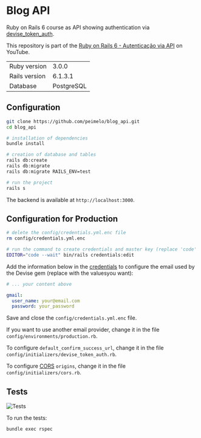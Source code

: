 # Blog API

Ruby on Rails 6 course as API showing authentication via [devise_token_auth](https://github.com/lynndylanhurley/devise_token_auth).

This repository is part of the [Ruby on Rails 6 - Autenticação via API](https://www.youtube.com/watch?v=i6vul6MqylE&list=PLqsayW8DhUmsuvK17gwSI_rKbAlmxFIw5) on YouTube.

<table>
  <tr>
    <td>Ruby version</td>
    <td>
      3.0.0
    </td>
  </tr>
  <tr>
    <td>Rails version</td>
    <td>
      6.1.3.1
    </td>
  </tr>
  <tr>
    <td>Database</td>
    <td>
      PostgreSQL
    </td>
  </tr>
</table>

## Configuration

```bash
git clone https://github.com/peimelo/blog_api.git
cd blog_api

# installation of dependencies
bundle install

# creation of database and tables
rails db:create
rails db:migrate
rails db:migrate RAILS_ENV=test

# run the project
rails s
```

The backend is available at `http://localhost:3000`.

## Configuration for Production

```bash
# delete the config/credentials.yml.enc file
rm config/credentials.yml.enc

# run the command to create credentials and master key (replace 'code' if you don't use VS Code)
EDITOR="code --wait" bin/rails credentials:edit
```

Add the information below in the [credentials](https://guides.rubyonrails.org/security.html#custom-credentials) to configure the email used by the Devise
gem (replace with the values ​​you want):

```yml
# ... your content above

gmail:
  user_name: your@email.com
  password: your_password
```

Save and close the `config/credentials.yml.enc` file.

If you want to use another email provider, change it in the file
`config/environments/production.rb`.

To configure `default_confirm_success_url`, change it in the file
`config/initializers/devise_token_auth.rb`.

To configure [CORS](https://github.com/cyu/rack-cors) `origins`, change it in the file
`config/initializers/cors.rb`.

## Tests

![Tests](https://github.com/peimelo/blog_api/actions/workflows/ruby.yml/badge.svg)

To run the tests:

```bash
bundle exec rspec
```
